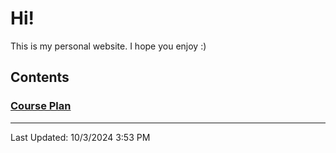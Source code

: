 # Hi!
This is my personal website. I hope you enjoy :)

## Contents

### [Course Plan](CoursePlan.md)

---
Last Updated: 10/3/2024 3:53 PM